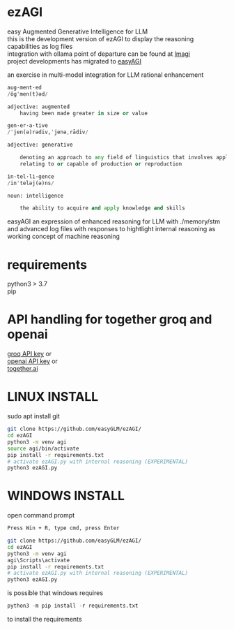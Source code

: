 # ezAGI
easy Augmented Generative Intelligence for LLM<br />
this is the development version of ezAGI to display the reasoning capabilities as log files<br />
integration with ollama point of departure can be found at <a href="https://github.com/llamagi/lmagi">lmagi</a><br />
project developments has migrated to <a href="https://github.com/easyAGI/">easyAGI</a><br />

an exercise in multi-model integration for LLM rational enhancement<br />

```python
aug·ment·ed
/ôɡˈmen(t)əd/

adjective: augmented
    having been made greater in size or value
```

```python
gen·er·a·tive
/ˈjen(ə)rədiv,ˈjenəˌrādiv/

adjective: generative

    denoting an approach to any field of linguistics that involves applying a finite set of rules to linguistic input in order to produce all and only the well-formed items of a language
    relating to or capable of production or reproduction
```

```python
in·tel·li·gence
/inˈteləj(ə)ns/

noun: intelligence

    the ability to acquire and apply knowledge and skills
```

easyAGI
an expression of enhanced reasoning for LLM with ./memory/stm and advanced log files with responses to hightlight internal reasoning as working concept of machine reasoning

# requirements
python3 > 3.7<br />
pip<br />
# API handling for together groq and openai<br />
<a href="https://console.groq.com/docs/quickstart">groq API key</a> or <br />
<a href="https://openai.com/index/openai-api/">openai API key</a> or <br />
<a href="https://api.together.xyz/signin?redirectUrl=/settings/api-keys">together.ai</a><br />


# LINUX INSTALL

sudo apt install git

```bash
git clone https://github.com/easyGLM/ezAGI/
cd ezAGI
python3 -m venv agi
source agi/bin/activate
pip install -r requirements.txt
# activate ezAGI.py with internal reasoning (EXPERIMENTAL)
python3 ezAGI.py
```

# WINDOWS INSTALL

open command prompt
```bash
Press Win + R, type cmd, press Enter
```
```bash
git clone https://github.com/easyGLM/ezAGI/
cd ezAGI
python3 -m venv agi
agi\Scripts\activate
pip install -r requirements.txt
# activate ezAGI.py with internal reasoning (EXPERIMENTAL)
python3 ezAGI.py
```
is possible that windows requires<br />
```python
python3 -m pip install -r requirements.txt
```
to install the requirements


